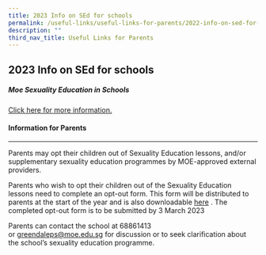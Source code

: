 ```yaml
---
title: 2023 Info on SEd for schools
permalink: /useful-links/useful-links-for-parents/2022-info-on-sed-for-schools/
description: ""
third_nav_title: Useful Links for Parents
---
```


## **2023 Info on SEd for schools**

##### **Moe Sexuality Education in Schools**

[Click here for more information.](/files/SEd/2023%20Info%20on%20SEd%20for%20schs.pdf)

#### Information for Parents
-----------------------

Parents may opt their children out of Sexuality Education lessons, and/or supplementary sexuality education programmes by MOE-approved external providers.  
  
Parents who wish to opt their children out of the Sexuality Education lessons need to complete an opt-out form. This form will be distributed to parents at the start of the year and is also downloadable [here]() . The completed opt-out form is to be submitted by 3 March 2023  

Parents can contact the school at 68861413 or [greendaleps@moe.edu.sg](mailto:greendaleps@moe.edu.sg) for discussion or to seek clarification about the school’s sexuality education programme.